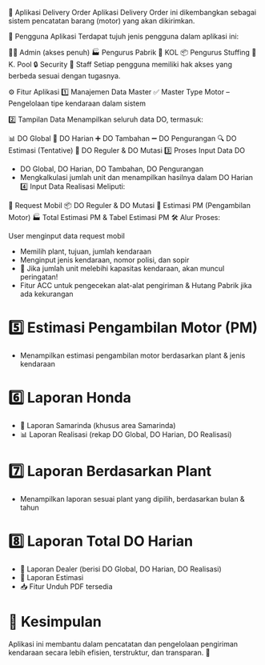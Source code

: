 🚀 Aplikasi Delivery Order
Aplikasi Delivery Order ini dikembangkan sebagai sistem pencatatan barang (motor) yang akan dikirimkan.

📌 Pengguna Aplikasi
Terdapat tujuh jenis pengguna dalam aplikasi ini:

👨‍💻 Admin (akses penuh)
🏭 Pengurus Pabrik
🛵 KOL
📦 Pengurus Stuffing
🚛 K. Pool
🔒 Security
👷 Staff
Setiap pengguna memiliki hak akses yang berbeda sesuai dengan tugasnya.

⚙️ Fitur Aplikasi
1️⃣ Manajemen Data Master
✅ Master Type Motor – Pengelolaan tipe kendaraan dalam sistem

2️⃣ Tampilan Data
Menampilkan seluruh data DO, termasuk:

📊 DO Global
📆 DO Harian
➕ DO Tambahan
➖ DO Pengurangan
🔍 DO Estimasi (Tentative)
🚚 DO Reguler & DO Mutasi
3️⃣ Proses Input Data DO
* DO Global, DO Harian, DO Tambahan, DO Pengurangan
* Mengkalkulasi jumlah unit dan menampilkan hasilnya dalam DO Harian
4️⃣ Input Data Realisasi
Meliputi:

🚗 Request Mobil
📦 DO Reguler & DO Mutasi
📅 Estimasi PM (Pengambilan Motor)
🏭 Total Estimasi PM & Tabel Estimasi PM
🛠 Alur Proses:

User menginput data request mobil
* Memilih plant, tujuan, jumlah kendaraan
* Menginput jenis kendaraan, nomor polisi, dan sopir
* 🔄 Jika jumlah unit melebihi kapasitas kendaraan, akan muncul peringatan!
* Fitur ACC untuk pengecekan alat-alat pengiriman & Hutang Pabrik jika ada kekurangan
# 5️⃣ Estimasi Pengambilan Motor (PM)
* Menampilkan estimasi pengambilan motor berdasarkan plant & jenis kendaraan
# 6️⃣ Laporan Honda
* 📍 Laporan Samarinda (khusus area Samarinda)
* 📊 Laporan Realisasi (rekap DO Global, DO Harian, DO Realisasi)
# 7️⃣ Laporan Berdasarkan Plant
* Menampilkan laporan sesuai plant yang dipilih, berdasarkan bulan & tahun
# 8️⃣ Laporan Total DO Harian
* 🏬 Laporan Dealer (berisi DO Global, DO Harian, DO Realisasi)
* 📜 Laporan Estimasi
* 📥 Fitur Unduh PDF tersedia
# 🎯 Kesimpulan
Aplikasi ini membantu dalam pencatatan dan pengelolaan pengiriman kendaraan secara lebih efisien, terstruktur, dan transparan. 🚀
